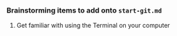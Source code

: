 ### Brainstorming items to add onto `start-git.md`

1. Get familiar with using the Terminal on your computer
